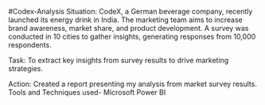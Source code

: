 #Codex-Analysis
Situation: CodeX, a German beverage company, recently launched its energy drink in India. The marketing team aims to increase brand awareness, market share, and product development. A survey was conducted in 10 cities to gather insights, generating responses from 10,000 respondents.

Task: To extract key insights from survey results to drive marketing strategies.

Action: Created a report presenting my analysis from market survey results. Tools and Techniques used-  Microsoft Power BI 

